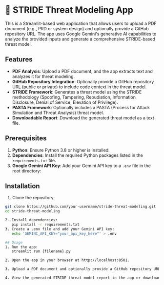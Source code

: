# 🔐 STRIDE Threat Modeling App

This is a Streamlit-based web application that allows users to upload a PDF document (e.g., PRD or system design) and optionally provide a GitHub repository URL. The app uses Google Gemini's generative AI capabilities to analyze the provided inputs and generate a comprehensive STRIDE-based threat model.

## Features

- **PDF Analysis**: Upload a PDF document, and the app extracts text and analyzes it for threat modeling.
- **GitHub Repository Integration**: Optionally provide a GitHub repository URL (public or private) to include code context in the threat model.
- **STRIDE Framework**: Generates a threat model using the STRIDE methodology (Spoofing, Tampering, Repudiation, Information Disclosure, Denial of Service, Elevation of Privilege).
- **PASTA Framework**: Optionally includes a PASTA (Process for Attack Simulation and Threat Analysis) threat model.
- **Downloadable Report**: Download the generated threat model as a text file.

## Prerequisites

1. **Python**: Ensure Python 3.8 or higher is installed.
2. **Dependencies**: Install the required Python packages listed in the `requirements.txt` file.
3. **Google Gemini API Key**: Add your Gemini API key to a `.env` file in the root directory:

## Installation

1. Clone the repository:
```bash
git clone https://github.com/your-username/stride-threat-modeling.git
cd stride-threat-modeling

2. Install dependencies:
   pip install -r requirements.txt
3. Create a .env file and add your Gemini API key:
   echo 'GEMINI_API_KEY="your_api_key_here"' > .env

## Usage
1. Run the app:
   streamlit run {filename}.py

2. Open the app in your browser at http://localhost:8501.

3. Upload a PDF document and optionally provide a GitHub repository URL and Personal Access Token (for private repos).

4. View the generated STRIDE threat model report in the app or download it as a text file.




